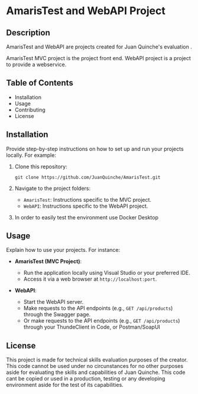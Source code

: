 # AmarisTest and WebAPI Project

## Description
AmarisTest and WebAPI are projects created for Juan Quinche's evaluation . 

AmarisTest MVC project is the project front end.
WebAPI project is a project to provide a webservice.

## Table of Contents
- Installation
- Usage
- Contributing
- License

## Installation
Provide step-by-step instructions on how to set up and run your projects locally. For example:

1. Clone this repository:
   ```
   git clone https://github.com/JuanQuinche/AmarisTest.git
   ```

2. Navigate to the project folders:
   - `AmarisTest`: Instructions specific to the MVC project.
   - `WebAPI`: Instructions specific to the WebAPI project.

3. In order to easily test the environment use Docker Desktop 

## Usage
Explain how to use your projects. For instance:

- **AmarisTest (MVC Project)**:
  - Run the application locally using Visual Studio or your preferred IDE.
  - Access it via a web browser at `http://localhost:port`.

- **WebAPI**:
  - Start the WebAPI server.
  - Make requests to the API endpoints (e.g., `GET /api/products`) through the Swagger page.
  - Or make requests to the API endpoints (e.g., `GET /api/products`) through your ThundeClient in Code, or Postman/SoapUI

## License
This project is made for technical skills evaluation purposes of the creator. This code cannot be used under no circunstances for no other purposes aside for
evaluating the skills and capabilities of Juan Quinche. This code cant be copied or used in a production, testing or any developing environment aside for the 
test of its capabilities.
